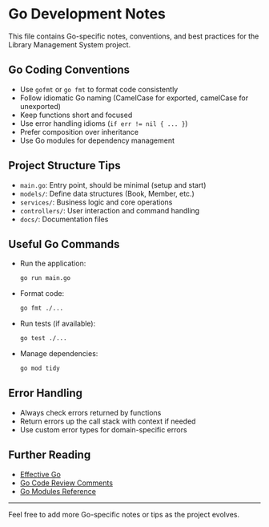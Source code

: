 # Go Development Notes

This file contains Go-specific notes, conventions, and best practices for the Library Management System project.

## Go Coding Conventions
- Use `gofmt` or `go fmt` to format code consistently
- Follow idiomatic Go naming (CamelCase for exported, camelCase for unexported)
- Keep functions short and focused
- Use error handling idioms (`if err != nil { ... }`)
- Prefer composition over inheritance
- Use Go modules for dependency management

## Project Structure Tips
- `main.go`: Entry point, should be minimal (setup and start)
- `models/`: Define data structures (Book, Member, etc.)
- `services/`: Business logic and core operations
- `controllers/`: User interaction and command handling
- `docs/`: Documentation files

## Useful Go Commands
- Run the application:
  ```bash
  go run main.go
  ```
- Format code:
  ```bash
  go fmt ./...
  ```
- Run tests (if available):
  ```bash
  go test ./...
  ```
- Manage dependencies:
  ```bash
  go mod tidy
  ```

## Error Handling
- Always check errors returned by functions
- Return errors up the call stack with context if needed
- Use custom error types for domain-specific errors

## Further Reading
- [Effective Go](https://go.dev/doc/effective_go)
- [Go Code Review Comments](https://github.com/golang/go/wiki/CodeReviewComments)
- [Go Modules Reference](https://blog.golang.org/using-go-modules)

---
Feel free to add more Go-specific notes or tips as the project evolves.

